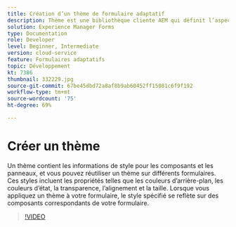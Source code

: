 ```yaml
---
title: Création d’un thème de formulaire adaptatif
description: Thème est une bibliothèque cliente AEM qui définit l’aspect de votre formulaire adaptatif.
solution: Experience Manager Forms
type: Documentation
role: Developer
level: Beginner, Intermediate
version: cloud-service
feature: Formulaires adaptatifs
topic: Développement
kt: 7386
thumbnail: 332229.jpg
source-git-commit: 67be45dbd72a8af8b9ab60452ff15081c6f9f192
workflow-type: tm+mt
source-wordcount: '75'
ht-degree: 69%

---
```



# Créer un thème

Un thème contient les informations de style pour les composants et les panneaux, et vous pouvez réutiliser un thème sur différents formulaires. Ces styles incluent les propriétés telles que les couleurs d’arrière-plan, les couleurs d’état, la transparence, l’alignement et la taille. Lorsque vous appliquez un thème à votre formulaire, le style spécifié se reflète sur des composants correspondants de votre formulaire.

>[!VIDEO](https://video.tv.adobe.com/v/332229?quality=12&learn=on)

